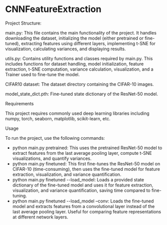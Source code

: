 # CNNFeatureExtraction

Project Structure:

main.py: This file contains the main functionality of the project. It handles downloading the dataset, initializing the model (either pretrained or fine-tuned), extracting features using different layers, implementing t-SNE for visualization, calculating variances, and displaying results.

utils.py: Contains utility functions and classes required by main.py. This includes functions for dataset handling, model initialization, feature extraction, t-SNE computation, variance calculation, visualization, and a Trainer used to fine-tune the model.

CIFAR10 dataset: The dataset directory containing the CIFAR-10 images.

model_state_dict.pth: Fine-tuned state dictionary of the ResNet-50 model.

Requirements

This project requires commonly used deep learning libraries including numpy, torch, seaborn, matplotlib, scikit-learn, etc.

Usage

To run the project, use the following commands:

  * python main.py pretrained: This uses the pretrained ResNet-50 model to extract features from the last average pooling layer, compute t-SNE visualizations, and quantify variances.
  * python main.py finetuned: This first fine-tunes the ResNet-50 model on CIFAR-10 (time-consuming), then uses the fine-tuned model for feature extraction, visualization, and variance quantification.
  * python main.py finetuned --load_model: Loads a provided state dictionary of the fine-tuned model and uses it for feature extraction, visualization, and variance quantification, saving time compared to fine-tuning.
  * python main.py finetuned --load_model –conv: Loads the fine-tuned model and extracts features from a convolutional layer instead of the last average pooling layer. Useful for comparing feature representations at different network layers.
